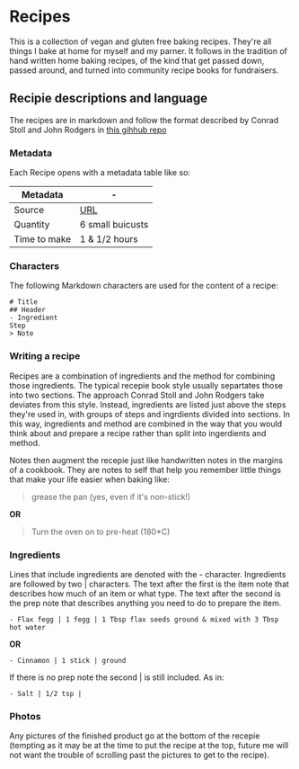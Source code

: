 # Recipes

This is a collection of vegan and gluten free baking recipes. They're all things I bake at home for myself and my parner. It follows in the tradition of hand written home baking recipes, of the kind that get passed down, passed around, and turned into community recipe books for fundraisers. 

## Recipie descriptions and language

The recipes are in markdown and follow the format described by Conrad Stoll and John Rodgers in [this gihhub repo](https://github.com/cnstoll/Grocery-Recipe-Format) 

### Metadata
Each Recipe opens with a metadata table like so: 

Metadata| -
---|---
Source | [URL]()
Quantity | 6 small buicusts
Time to make | 1 & 1/2 hours


### Characters
The following Markdown characters are used for the content of a recipe:

```
# Title
## Header
- Ingredient
Step
> Note
```

### Writing a recipe

Recipes are a combination of ingredients and the method for combining those ingredients. The typical recepie book style usually separtates those into two sections. 
The approach Conrad Stoll and John Rodgers take deviates from this style. Instead, ingredients are listed just above the steps they're used in, with groups of steps and ingrdients divided into sections. In this way, ingredients and method are combined in the way that you would think about and prepare a recipe rather than split into ingerdients and method. 

Notes then augment the recepie just like handwritten notes in the margins of a cookbook. They are notes to self that help you remember little things that make your life easier when baking like:

> grease the pan (yes, even if it's non-stick!)

**OR**

> Turn the oven on to pre-heat (180*C)

### Ingredients

Lines that include ingredients are denoted with the - character. Ingredients are followed by two | characters. The text after the first is the item note that describes how much of an item or what type. The text after the second is the prep note that describes anything you need to do to prepare the item.

```
- Flax fegg | 1 fegg | 1 Tbsp flax seeds ground & mixed with 3 Tbsp hot water 
```

**OR**

```
- Cinnamon | 1 stick | ground
```

If there is no prep note the second | is still included. As in:
```
- Salt | 1/2 tsp | 
```

### Photos

Any pictures of the finished product go at the bottom of the recepie (tempting as it may be at the time to put the recipe at the top, future me will not want the trouble of scrolling past the pictures to get to the recipe).
